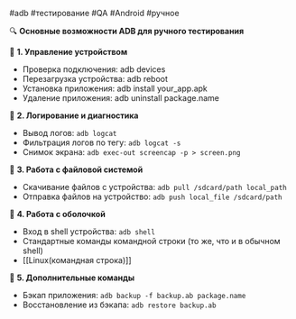#adb #тестирование #QA #Android #ручное

🔍 **Основные возможности ADB для ручного тестирования**

📌 **1. Управление устройством**

- Проверка подключения: adb devices
- Перезагрузка устройства: adb reboot
- Установка приложения: adb install your_app.apk
- Удаление приложения: adb uninstall package.name

📌 **2. Логирование и диагностика**

- Вывод логов: `adb logcat`
- Фильтрация логов по тегу: `adb logcat -s`
- Снимок экрана: `adb exec-out screencap -p > screen.png`

📌 **3. Работа с файловой системой**

- Скачивание файлов с устройства: `adb pull /sdcard/path local_path`
- Отправка файлов на устройство: `adb push local_file /sdcard/path`

📌 **4. Работа с оболочкой**

- Вход в shell устройства: `adb shell`
- Стандартные команды командной строки (то же, что и в обычном shell)
-  [[Linux(командная строка)]]

📌 **5. Дополнительные команды**

- Бэкап приложения: `adb backup -f backup.ab package.name`
- Восстановление из бэкапа: `adb restore backup.ab`